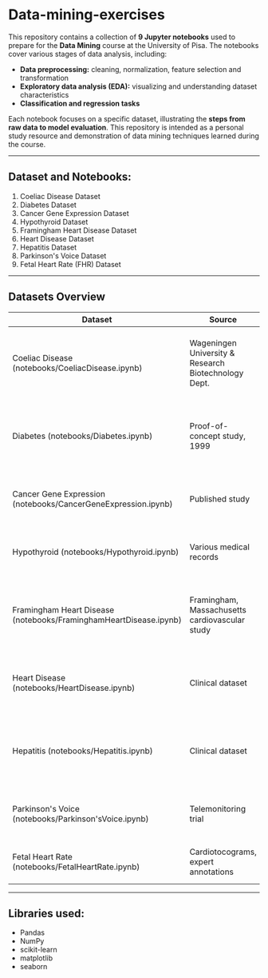 # Data-mining-exercises
This repository contains a collection of **9 Jupyter notebooks** used to prepare for the **Data Mining** course at the University of Pisa. The notebooks cover various stages of data analysis, including:
- **Data preprocessing:** cleaning, normalization, feature selection and transformation
- **Exploratory data analysis (EDA):** visualizing and understanding dataset characteristics
- **Classification and regression tasks**

Each notebook focuses on a specific dataset, illustrating the **steps from raw data to model evaluation**. This repository is intended as a personal study resource and demonstration of data mining techniques learned during the course. 

---

## Dataset and Notebooks:
1. Coeliac Disease Dataset
2. Diabetes Dataset
3. Cancer Gene Expression Dataset
4. Hypothyroid Dataset
5. Framingham Heart Disease Dataset
6. Heart Disease Dataset
7. Hepatitis Dataset
8. Parkinson's Voice Dataset
9. Fetal Heart Rate (FHR) Dataset

---

## Datasets Overview

| Dataset | Source | Objective | Task |
|---------|--------|-----------|------|
| Coeliac Disease (notebooks/CoeliacDisease.ipynb) | Wageningen University & Research Biotechnology Dept. | Predict whether a patient has Coeliac disease based on medical variables | Classification (binary) |
| Diabetes (notebooks/Diabetes.ipynb)| Proof-of-concept study, 1999 | Predict whether a patient has diabetes using demographic and medical measurements | Classification (binary) |
| Cancer Gene Expression (notebooks/CancerGeneExpression.ipynb) | Published study | Classify cancer type (AML vs ALL) using gene expression | Classification (binary) |
| Hypothyroid (notebooks/Hypothyroid.ipynb) | Various medical records | Predict thyroid disease status based on clinical attributes | Classification (binary) |
| Framingham Heart Disease (notebooks/FraminghamHeartDisease.ipynb) | Framingham, Massachusetts cardiovascular study | Predict 10-year risk of coronary heart disease (CHD) based on clinical features | Classification (binary) |
| Heart Disease (notebooks/HeartDisease.ipynb) | Clinical dataset | Predict whether a patient has heart disease using medical features | Classification (binary) |
| Hepatitis (notebooks/Hepatitis.ipynb)| Clinical dataset | Discriminate between healthy and diseased patients using lab measurements | Classification (binary) |
| Parkinson's Voice (notebooks/Parkinson'sVoice.ipynb) | Telemonitoring trial | Predict total UPDRS score from biomedical voice features | Regression |
| Fetal Heart Rate (notebooks/FetalHeartRate.ipynb) | Cardiotocograms, expert annotations | Classify fetal state (Normal, Suspect, Pathologic) | Classification (multiclass) |

---

## Libraries used:
- Pandas
- NumPy
- scikit-learn
- matplotlib
- seaborn
